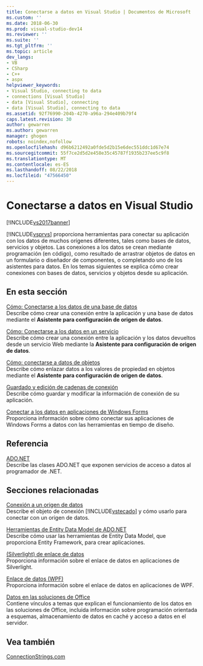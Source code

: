 ```yaml
---
title: Conectarse a datos en Visual Studio | Documentos de Microsoft
ms.custom: ''
ms.date: 2018-06-30
ms.prod: visual-studio-dev14
ms.reviewer: ''
ms.suite: ''
ms.tgt_pltfrm: ''
ms.topic: article
dev_langs:
- VB
- CSharp
- C++
- aspx
helpviewer_keywords:
- Visual Studio, connecting to data
- connections [Visual Studio]
- data [Visual Studio], connecting
- data [Visual Studio], connecting to data
ms.assetid: 92f76990-204b-4270-a96a-294e409b79f4
caps.latest.revision: 30
author: gewarren
ms.author: gewarren
manager: ghogen
robots: noindex,nofollow
ms.openlocfilehash: d96b6212492a0fde5d2b15e6dec551ddc1d67e74
ms.sourcegitcommit: 55f7ce2d5d2e458e35c45787f1935b237ee5c9f8
ms.translationtype: MT
ms.contentlocale: es-ES
ms.lasthandoff: 08/22/2018
ms.locfileid: "47566450"
---
```

# <a name="connecting-to-data-in-visual-studio"></a>Conectarse a datos en Visual Studio
[!INCLUDE[vs2017banner](../includes/vs2017banner.md)]

[!INCLUDE[vsprvs](../includes/vsprvs-md.md)] proporciona herramientas para conectar su aplicación con los datos de muchos orígenes diferentes, tales como bases de datos, servicios y objetos. Las conexiones a los datos se crean mediante programación (en código), como resultado de arrastrar objetos de datos en un formulario o diseñador de componentes, o completando uno de los asistentes para datos. En los temas siguientes se explica cómo crear conexiones con bases de datos, servicios y objetos desde su aplicación.  
  
## <a name="in-this-section"></a>En esta sección  
 [Cómo: Conectarse a los datos de una base de datos](../data-tools/how-to-connect-to-data-in-a-database.md)  
 Describe cómo crear una conexión entre la aplicación y una base de datos mediante el **Asistente para configuración de origen de datos**.  
  
 [Cómo: Conectarse a los datos en un servicio](../data-tools/how-to-connect-to-data-in-a-service.md)  
 Describe cómo crear una conexión entre la aplicación y los datos devueltos desde un servicio Web mediante la **Asistente para configuración de origen de datos**.  
  
 [Cómo: conectarse a datos de objetos](http://msdn.microsoft.com/library/862fd351-0f4d-4220-9743-6103b87dc24b)  
 Describe cómo enlazar datos a los valores de propiedad en objetos mediante el **Asistente para configuración de origen de datos**.  
  
 [Guardado y edición de cadenas de conexión](~/E:/Repos/visualstudio-docs-pr/docs/data-tools/how-to-save-and-edit-connection-strings.md)  
 Describe cómo guardar y modificar la información de conexión de su aplicación.  
  
 [Conectar a los datos en aplicaciones de Windows Forms](../data-tools/connecting-to-data-in-windows-forms-applications.md)  
 Proporciona información sobre cómo conectar sus aplicaciones de Windows Forms a datos con las herramientas en tiempo de diseño.  
  
## <a name="reference"></a>Referencia  
 [ADO.NET](http://msdn.microsoft.com/library/5b96ed06-9759-4966-a797-a1d5f6ee50ca)  
 Describe las clases ADO.NET que exponen servicios de acceso a datos al programador de .NET.  
  
## <a name="related-sections"></a>Secciones relacionadas  
 [Conexión a un origen de datos](http://msdn.microsoft.com/library/9abc3f92-1be3-4e1a-b360-762dc689650e)  
 Describe el objeto de conexión [!INCLUDE[vstecado](../includes/vstecado-md.md)] y cómo usarlo para conectar con un origen de datos.  
  
 [Herramientas de Entity Data Model de ADO.NET](http://msdn.microsoft.com/en-us/91076853-0881-421b-837a-f582f36be527)  
 Describe cómo usar las herramientas de Entity Data Model, que proporciona Entity Framework, para crear aplicaciones.  
  
 [(Silverlight) de enlace de datos](http://go.microsoft.com/fwlink/?LinkId=166342)  
 Proporciona información sobre el enlace de datos en aplicaciones de Silverlight.  
  
 [Enlace de datos (WPF)](http://msdn.microsoft.com/library/90f79b97-17e7-40d1-abf0-3ba600ad1d7e)  
 Proporciona información sobre el enlace de datos en aplicaciones de WPF.  
  
 [Datos en las soluciones de Office](http://msdn.microsoft.com/library/8478c095-864b-4ed3-8a70-1fc19b411c6a)  
 Contiene vínculos a temas que explican el funcionamiento de los datos en las soluciones de Office, incluida información sobre programación orientada a esquemas, almacenamiento de datos en caché y acceso a datos en el servidor.  
  
## <a name="see-also"></a>Vea también  
 [ConnectionStrings.com](http://www.connectionstrings.com)